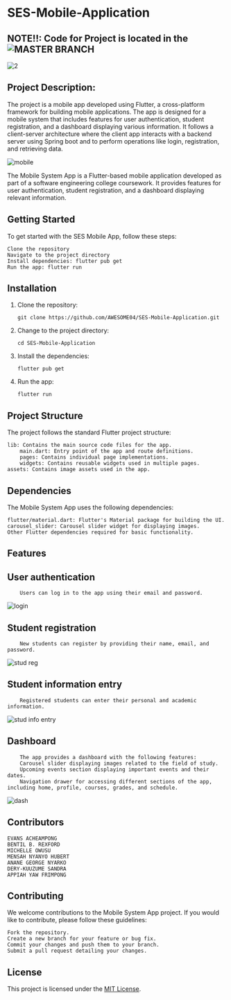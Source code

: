 # SES-Mobile-Application

## NOTE!!: Code for Project is located in the ![MASTER BRANCH](https://github.com/AWESOME04/SES-Mobile-Application/tree/master)

![2](https://github.com/AWESOME04/SES-Mobile-Application/assets/102630199/ec252f16-ebc1-49d7-84f6-d53d9ba2d85c)

## Project Description:

The project is a mobile app developed using Flutter, a cross-platform framework for building mobile applications. The app is designed for a mobile system that includes features for user authentication, student registration, and a dashboard displaying various information. It follows a client-server architecture where the client app interacts with a backend server using Spring boot and  to perform operations like login, registration, and retrieving data.

![mobile](https://github.com/AWESOME04/SES-Mobile-Application/assets/102630199/510fc2bf-85b2-4c8b-bead-135083888553)

The Mobile System App is a Flutter-based mobile application developed as part of a software engineering college coursework. It provides features for user authentication, student registration, and a dashboard displaying relevant information.

## Getting Started

To get started with the SES Mobile App, follow these steps:

    Clone the repository
    Navigate to the project directory
    Install dependencies: flutter pub get
    Run the app: flutter run

## Installation

1. Clone the repository:

   ```shell
   git clone https://github.com/AWESOME04/SES-Mobile-Application.git
   ```

2. Change to the project directory:

   ```shell
   cd SES-Mobile-Application
   ```

3. Install the dependencies:

   ```shell
   flutter pub get
   ```

4. Run the app:

   ```shell
   flutter run
   ```

## Project Structure

The project follows the standard Flutter project structure:

    lib: Contains the main source code files for the app.
        main.dart: Entry point of the app and route definitions.
        pages: Contains individual page implementations.
        widgets: Contains reusable widgets used in multiple pages.
    assets: Contains image assets used in the app.

## Dependencies

The Mobile System App uses the following dependencies:

    flutter/material.dart: Flutter's Material package for building the UI.
    carousel_slider: Carousel slider widget for displaying images.
    Other Flutter dependencies required for basic functionality.

## Features

## User authentication
        Users can log in to the app using their email and password.
    
![login](https://github.com/AWESOME04/SES-Mobile-Application/assets/102630199/752ae247-f01d-4130-8686-a1543c6f39da)

## Student registration
        New students can register by providing their name, email, and password.
    
![stud reg](https://github.com/AWESOME04/SES-Mobile-Application/assets/102630199/9a5599a0-641a-4294-8446-eb7964fb35fe)

## Student information entry
        Registered students can enter their personal and academic information.

![stud info entry](https://github.com/AWESOME04/SES-Mobile-Application/assets/102630199/29916cc8-3ef5-4f5c-8942-f22bd158bf61)

## Dashboard
        The app provides a dashboard with the following features:
        Carousel slider displaying images related to the field of study.
        Upcoming events section displaying important events and their dates.
        Navigation drawer for accessing different sections of the app, including home, profile, courses, grades, and schedule.
        
![dash](https://github.com/AWESOME04/SES-Mobile-Application/assets/102630199/86737f4f-3a6e-4ba3-9e71-65581ff7940c)

## Contributors
    
    EVANS ACHEAMPONG
    BENTIL B. REXFORD
    MICHELLE OWUSU
    MENSAH NYANYO HUBERT 
    ANANE GEORGE NYARKO
    DERY-KUUZUME SANDRA
    APPIAH YAW FRIMPONG

## Contributing

We welcome contributions to the Mobile System App project. If you would like to contribute, please follow these guidelines:

    Fork the repository.
    Create a new branch for your feature or bug fix.
    Commit your changes and push them to your branch.
    Submit a pull request detailing your changes.

## License

This project is licensed under the [MIT License](LICENSE).





